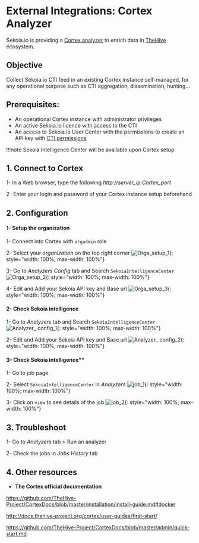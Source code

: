 # External Integrations: Cortex Analyzer

Sekoia.io is providing a [Cortex analyzer](https://github.com/TheHive-Project/Cortex-Analyzers/tree/master/analyzers/SEKOIAIntelligenceCenter) to enrich data in [TheHive](https://thehive-project.org/) ecosystem.

## Objective

Collect Sekoia.io CTI feed in an existing Cortex instance self-managed, for any operational purpose such as CTI aggregation, dissemination, hunting...

## Prerequisites:

- An operational Cortex instance with administrator privileges
- An active Sekoia.io licence with access to the CTI
- An access to Sekoia.io User Center with the permissions to create an API key with [CTI permissions](https://docs.sekoia.io/getting_started/Permissions/#cti-permissions)

!!!note
   Sekoia Intelligence Center will be available upon Cortex setup

## 1. Connect to Cortex

1- In a Web browser, type the following	_http://server_ip:Cortex_port_

2- Enter your login and password of your Cortex instance setup beforehand


## 2. Configuration

#### 1- Setup the organization

1- Connect into Cortex with `orgadmin` role

2- Select your _organization_ on the top right corner
![Orga_setup_1](assets/intelligence_center/orga_setup_1.png){: style="width: 100%; max-width: 100%"}

3- Go to _Analyzers Config_ tab and Search `SekoiaIntelligenceCenter`
![Orga_setup_2](assets/intelligence_center/orga_setup_2.png){: style="width: 100%; max-width: 100%"}

4- Edit and Add your Sekoia API key and Base url
![Orga_setup_3](assets/intelligence_center/orga_setup_3.png){: style="width: 100%; max-width: 100%"}

#### 2- Check Sekoia intelligence

1- Go to _Analyzers_ tab and Search `SekoiaIntelligenceCenter`
![Analyzer_ config_1](assets/intelligence_center/analyzer_config_1.png){: style="width: 100%; max-width: 100%"}

2- Edit and Add your Sekoia API key and Base url
![Analyzer_ config_2](assets/intelligence_center/analyzer_config_2.png){: style="width: 100%; max-width: 100%"}

#### 3- Check Sekoia intelligence**

1- Go to job page

2- Select `SekoiaIntelligenceCenter` in _Analyzers_
![job_1](assets/intelligence_center/job_1.png){: style="width: 100%; max-width: 100%"}

3- Click on `view` to see details of the job
![job_2](assets/intelligence_center/job_2.png){: style="width: 100%; max-width: 100%"}

## 3. Troubleshoot

1- Go to _Analyzers_ tab > Run an analyzer

2- Check the jobs in _Jobs History_ tab

## 4. Other resources

- **The Cortex official documentation**

https://github.com/TheHive-Project/CortexDocs/blob/master/installation/install-guide.md#docker

http://docs.thehive-project.org/cortex/user-guides/first-start/

https://github.com/TheHive-Project/CortexDocs/blob/master/admin/quick-start.md


